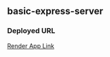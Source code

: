## basic-express-server

### Deployed URL

[Render App Link](https://basic-express-bwt3.onrender.com)